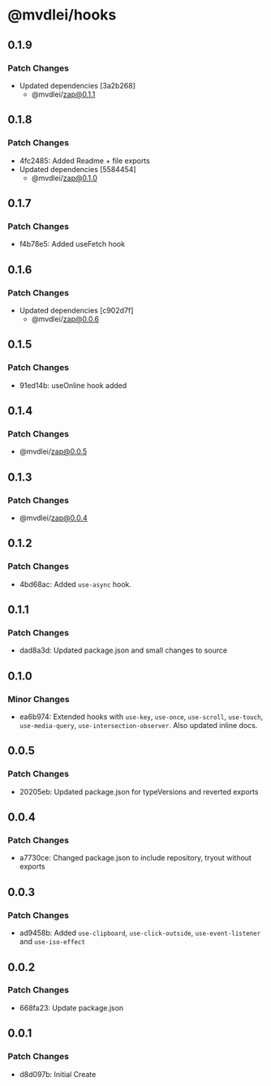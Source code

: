 # @mvdlei/hooks

## 0.1.9

### Patch Changes

- Updated dependencies [3a2b268]
  - @mvdlei/zap@0.1.1

## 0.1.8

### Patch Changes

- 4fc2485: Added Readme + file exports
- Updated dependencies [5584454]
  - @mvdlei/zap@0.1.0

## 0.1.7

### Patch Changes

- f4b78e5: Added useFetch hook

## 0.1.6

### Patch Changes

- Updated dependencies [c902d7f]
  - @mvdlei/zap@0.0.6

## 0.1.5

### Patch Changes

- 91ed14b: useOnline hook added

## 0.1.4

### Patch Changes

- @mvdlei/zap@0.0.5

## 0.1.3

### Patch Changes

- @mvdlei/zap@0.0.4

## 0.1.2

### Patch Changes

- 4bd68ac: Added `use-async` hook.

## 0.1.1

### Patch Changes

- dad8a3d: Updated package.json and small changes to source

## 0.1.0

### Minor Changes

- ea6b974: Extended hooks with `use-key`, `use-once`, `use-scroll`, `use-touch`, `use-media-query`, `use-intersection-observer`. Also updated inline docs.

## 0.0.5

### Patch Changes

- 20205eb: Updated package.json for typeVersions and reverted exports

## 0.0.4

### Patch Changes

- a7730ce: Changed package.json to include repository, tryout without exports

## 0.0.3

### Patch Changes

- ad9458b: Added `use-clipboard`, `use-click-outside`, `use-event-listener` and `use-iso-effect`

## 0.0.2

### Patch Changes

- 668fa23: Update package.json

## 0.0.1

### Patch Changes

- d8d097b: Initial Create
